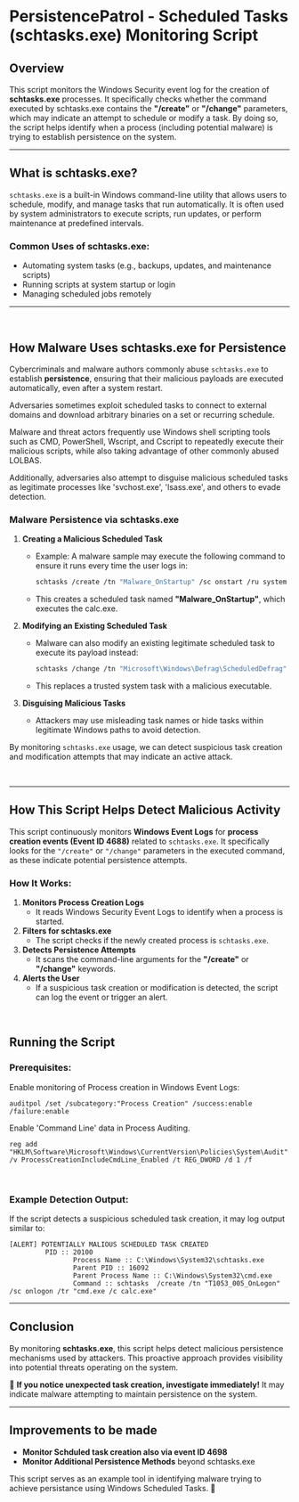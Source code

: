 # **PersistencePatrol - Scheduled Tasks (schtasks.exe) Monitoring Script**

## **Overview**
This script monitors the Windows Security event log for the creation of **schtasks.exe** processes. It specifically checks whether the command executed by schtasks.exe contains the **"/create"** or **"/change"** parameters, which may indicate an attempt to schedule or modify a task. By doing so, the script helps identify when a process (including potential malware) is trying to establish persistence on the system.

---

## **What is schtasks.exe?**
`schtasks.exe` is a built-in Windows command-line utility that allows users to schedule, modify, and manage tasks that run automatically. It is often used by system administrators to execute scripts, run updates, or perform maintenance at predefined intervals.

### **Common Uses of schtasks.exe:**
- Automating system tasks (e.g., backups, updates, and maintenance scripts)
- Running scripts at system startup or login
- Managing scheduled jobs remotely

---
&nbsp; 


## **How Malware Uses schtasks.exe for Persistence**
Cybercriminals and malware authors commonly abuse `schtasks.exe` to establish **persistence**, ensuring that their malicious payloads are executed automatically, even after a system restart.

Adversaries sometimes exploit scheduled tasks to connect to external domains and download arbitrary binaries on a set or recurring schedule.

Malware and threat actors frequently use Windows shell scripting tools such as CMD, PowerShell, Wscript, and Cscript to repeatedly execute their malicious scripts, while also taking advantage of other commonly abused LOLBAS.

Additionally, adversaries also attempt to disguise malicious scheduled tasks as legitimate processes like 'svchost.exe', 'lsass.exe', and others to evade detection.


### **Malware Persistence via schtasks.exe**
1. **Creating a Malicious Scheduled Task**
   - Example: A malware sample may execute the following command to ensure it runs every time the user logs in:
     ```sh
     schtasks /create /tn "Malware_OnStartup" /sc onstart /ru system /tr "cmd.exe /c calc.exe"
     ```
   - This creates a scheduled task named **"Malware_OnStartup"**, which executes the calc.exe.

2. **Modifying an Existing Scheduled Task**
   - Malware can also modify an existing legitimate scheduled task to execute its payload instead:
     ```sh
     schtasks /change /tn "Microsoft\Windows\Defrag\ScheduledDefrag" /tr "C:\malware.exe"
     ```
   - This replaces a trusted system task with a malicious executable.

3. **Disguising Malicious Tasks**
   - Attackers may use misleading task names or hide tasks within legitimate Windows paths to avoid detection.

By monitoring `schtasks.exe` usage, we can detect suspicious task creation and modification attempts that may indicate an active attack.

&nbsp; 

---

## **How This Script Helps Detect Malicious Activity**
This script continuously monitors **Windows Event Logs** for **process creation events (Event ID 4688)** related to `schtasks.exe`. It specifically looks for the `"/create"` or `"/change"` parameters in the executed command, as these indicate potential persistence attempts. 

### **How It Works:**
1. **Monitors Process Creation Logs**
   - It reads Windows Security Event Logs to identify when a process is started.
2. **Filters for schtasks.exe**
   - The script checks if the newly created process is `schtasks.exe`.
3. **Detects Persistence Attempts**
   - It scans the command-line arguments for the **"/create"** or **"/change"** keywords.
4. **Alerts the User**
   - If a suspicious task creation or modification is detected, the script can log the event or trigger an alert.

&nbsp; 

## **Running the Script**

### **Prerequisites:**
Enable monitoring of Process creation in Windows Event Logs:
```
auditpol /set /subcategory:"Process Creation" /success:enable /failure:enable
```
Enable 'Command Line' data in Process Auditing.
```
reg add "HKLM\Software\Microsoft\Windows\CurrentVersion\Policies\System\Audit" /v ProcessCreationIncludeCmdLine_Enabled /t REG_DWORD /d 1 /f
```
&nbsp; 
### **Example Detection Output:**
If the script detects a suspicious scheduled task creation, it may log output similar to:
```
[ALERT] POTENTIALLY MALIOUS SCHEDULED TASK CREATED
         PID :: 20100
                Process Name :: C:\Windows\System32\schtasks.exe
                Parent PID :: 16092
                Parent Process Name :: C:\Windows\System32\cmd.exe
                Command :: schtasks  /create /tn "T1053_005_OnLogon" /sc onlogon /tr "cmd.exe /c calc.exe"
```


---

## **Conclusion**
By monitoring **schtasks.exe**, this script helps detect malicious persistence mechanisms used by attackers. This proactive approach provides visibility into potential threats operating on the system.

🔹 **If you notice unexpected task creation, investigate immediately!** It may indicate malware attempting to maintain persistence on the system.

---

## **Improvements to be made**
- **Monitor Schduled task creation also via event ID 4698**
- **Monitor Additional Persistence Methods** beyond schtasks.exe

This script serves as an example tool in identifying malware trying to achieve persistance using Windows Scheduled Tasks. 🚀

